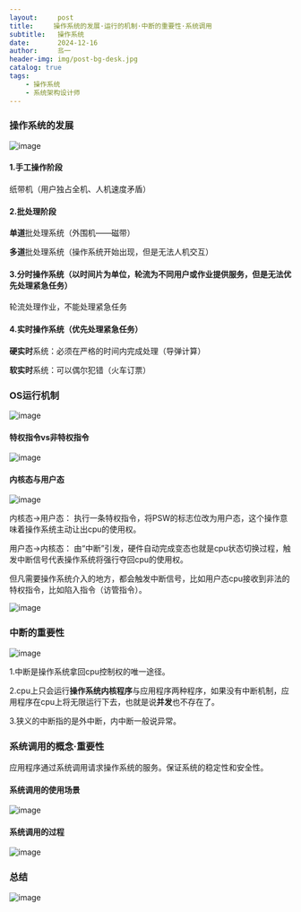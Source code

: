 ```yaml
---
layout:     post                   
title:     操作系统的发展·运行的机制·中断的重要性·系统调用     
subtitle:   操作系统
date:       2024-12-16             
author:     丠一                 
header-img: img/post-bg-desk.jpg    
catalog: true                       
tags:                             
    - 操作系统
    - 系统架构设计师
---
```


### 操作系统的发展

![image](https://github.com/user-attachments/assets/1fad9a7e-645b-4ccc-bef9-503458e1043f)

#### 1.手工操作阶段
纸带机（用户独占全机、人机速度矛盾）

#### 2.批处理阶段

**单道**批处理系统（外围机——磁带）

**多道**批处理系统（操作系统开始出现，但是无法人机交互）

#### 3.分时操作系统（以时间片为单位，轮流为不同用户或作业提供服务，但是无法优先处理紧急任务）

轮流处理作业，不能处理紧急任务

#### 4.实时操作系统（优先处理紧急任务）

**硬实时**系统：必须在严格的时间内完成处理（导弹计算）

**软实时**系统：可以偶尔犯错（火车订票）

### OS运行机制

![image](https://github.com/user-attachments/assets/0756d1eb-a350-4ac7-bab9-4dce0d2419a7)

#### 特权指令vs非特权指令

![image](https://github.com/user-attachments/assets/33653954-e84e-448c-9e39-30a350d2c9b3)

#### 内核态与用户态

![image](https://github.com/user-attachments/assets/14b20016-14b6-47ce-a34a-40b1d73f3ad2)

内核态->用户态： 执行一条特权指令，将PSW的标志位改为用户态，这个操作意味着操作系统主动让出cpu的使用权。

用户态->内核态： 由“中断”引发，硬件自动完成变态也就是cpu状态切换过程，触发中断信号代表操作系统将强行夺回cpu的使用权。

但凡需要操作系统介入的地方，都会触发中断信号，比如用户态cpu接收到非法的特权指令，比如陷入指令（访管指令）。

![image](https://github.com/user-attachments/assets/27853015-ee72-44f0-93b3-6c6e834a6aa0)

### 中断的重要性

![image](https://github.com/user-attachments/assets/6b26c3c4-94e3-4d0b-b0d7-88a876eb729f)

1.中断是操作系统拿回cpu控制权的唯一途径。

2.cpu上只会运行**操作系统内核程序**与应用程序两种程序，如果没有中断机制，应用程序在cpu上将无限运行下去，也就是说**并发**也不存在了。

3.狭义的中断指的是外中断，内中断一般说异常。

### 系统调用的概念·重要性

应用程序通过系统调用请求操作系统的服务。保证系统的稳定性和安全性。

#### 系统调用的使用场景

![image](https://github.com/user-attachments/assets/97e95b58-4c27-4eab-ab0c-f64a95050662)

#### 系统调用的过程

![image](https://github.com/user-attachments/assets/95d084e1-f8c1-45e8-ac27-c49dbe89a220)

### 总结

![image](https://github.com/user-attachments/assets/d3c54c23-329e-4fbf-953a-d1969043fc61)


























